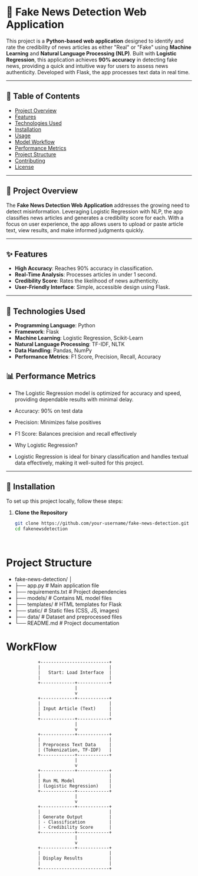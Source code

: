 # 📰 Fake News Detection Web Application

This project is a **Python-based web application** designed to identify and rate the credibility of news articles as either "Real" or "Fake" using **Machine Learning** and **Natural Language Processing (NLP)**. Built with **Logistic Regression**, this application achieves **90% accuracy** in detecting fake news, providing a quick and intuitive way for users to assess news authenticity. Developed with Flask, the app processes text data in real time.

---

## 📖 Table of Contents

- [Project Overview](#project-overview)
- [Features](#features)
- [Technologies Used](#technologies-used)
- [Installation](#installation)
- [Usage](#usage)
- [Model Workflow](#model-workflow)
- [Performance Metrics](#performance-metrics)
- [Project Structure](#project-structure)
- [Contributing](#contributing)
- [License](#license)

---

## 📌 Project Overview

The **Fake News Detection Web Application** addresses the growing need to detect misinformation. Leveraging Logistic Regression with NLP, the app classifies news articles and generates a credibility score for each. With a focus on user experience, the app allows users to upload or paste article text, view results, and make informed judgments quickly.

---

## ✨ Features

- **High Accuracy**: Reaches 90% accuracy in classification.
- **Real-Time Analysis**: Processes articles in under 1 second.
- **Credibility Score**: Rates the likelihood of news authenticity.
- **User-Friendly Interface**: Simple, accessible design using Flask.

---

## 🔧 Technologies Used

- **Programming Language**: Python
- **Framework**: Flask
- **Machine Learning**: Logistic Regression, Scikit-Learn
- **Natural Language Processing**: TF-IDF, NLTK
- **Data Handling**: Pandas, NumPy
- **Performance Metrics**: F1 Score, Precision, Recall, Accuracy


## 📊 Performance Metrics

- The Logistic Regression model is optimized for accuracy and speed, providing dependable results with minimal delay.

- Accuracy: 90% on test data
- Precision: Minimizes false positives
- F1 Score: Balances precision and recall effectively
- Why Logistic Regression?
- Logistic Regression is ideal for binary classification and handles textual data effectively, making it well-suited for this project.
---

## 🚀 Installation

To set up this project locally, follow these steps:

1. **Clone the Repository**
   ```bash
   git clone https://github.com/your-username/fake-news-detection.git
   cd fakenewsdetection




# **Project Structure**
- fake-news-detection/ │
- ├── app.py # Main application file
- ├── requirements.txt # Project dependencies
- ├── models/ # Contains ML model files
- ├── templates/ # HTML templates for Flask
- ├── static/ # Static files (CSS, JS, images)
- ├── data/ # Dataset and preprocessed files
- └── README.md # Project documentation





# **WorkFlow**

                +--------------------------+
                |                          |
                |   Start: Load Interface  |
                |                          |
                +-------------+------------+
                              |
                              v
                +-------------+------------+
                |                          |
                | Input Article (Text)     |
                |                          |
                +-------------+------------+
                              |
                              v
                +-------------+------------+
                |                          |
                | Preprocess Text Data     |
                | (Tokenization, TF-IDF)   |
                +-------------+------------+
                              |
                              v
                +-------------+------------+
                |                          |
                | Run ML Model             |
                | (Logistic Regression)    |
                +-------------+------------+
                              |
                              v
                +-------------+------------+
                |                          |
                | Generate Output          |
                | - Classification         |
                | - Credibility Score      |
                +-------------+------------+
                              |
                              v
                +-------------+------------+
                |                          |
                | Display Results          |
                |                          |
                +--------------------------+

